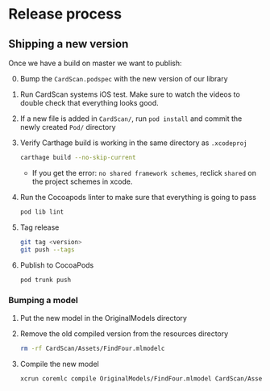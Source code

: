 # Release process

## Shipping a new version

Once we have a build on master we want to publish:

0. Bump the `CardScan.podspec` with the new version of our library

1. Run CardScan systems iOS test. Make sure to watch the videos to double check that everything looks good.

2. If a new file is added in `CardScan/`, run `pod install` and commit the newly created `Pod/` directory

3. Verify Carthage build is working in the same directory as `.xcodeproj`

   ```bash
   carthage build --no-skip-current
   ```
   *  If you get the error: `no shared framework schemes`, reclick `shared` on the project schemes in xcode.

4. Run the Cocoapods linter to make sure that everything is going to pass

   ```bash
   pod lib lint
   ```

5. Tag release

   ```bash
   git tag <version>
   git push --tags
   ```

6. Publish to CocoaPods

   ```bash
   pod trunk push
   ```

### Bumping a model

1. Put the new model in the OriginalModels directory

2. Remove the old compiled version from the resources directory

   ```bash
   rm -rf CardScan/Assets/FindFour.mlmodelc
   ```
3. Compile the new model

   ```bash
   xcrun coremlc compile OriginalModels/FindFour.mlmodel CardScan/Assets
   ```
